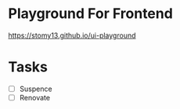 # Playground For Frontend
https://stomy13.github.io/ui-playground

# Tasks
- [ ] Suspence
- [ ] Renovate
